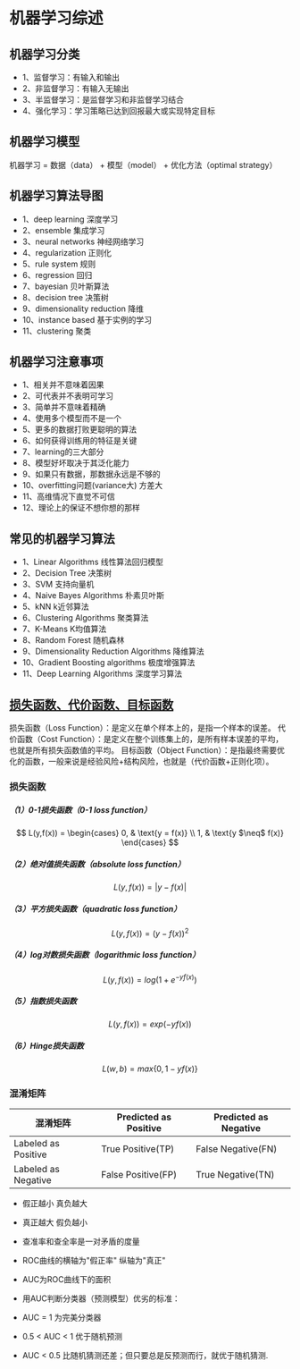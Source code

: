# 机器学习综述
## 机器学习分类
* 1、监督学习：有输入和输出
* 2、非监督学习：有输入无输出
* 3、半监督学习：是监督学习和非监督学习结合
* 4、强化学习：学习策略已达到回报最大或实现特定目标
## 机器学习模型
机器学习 = 数据（data） + 模型（model） + 优化方法（optimal strategy）
## 机器学习算法导图
* 1、deep learning 深度学习
* 2、ensemble 集成学习
* 3、neural networks 神经网络学习
* 4、regularization 正则化
* 5、rule system 规则
* 6、regression 回归
* 7、bayesian 贝叶斯算法
* 8、decision tree 决策树
* 9、dimensionality reduction 降维
* 10、instance based 基于实例的学习
* 11、clustering 聚类
## 机器学习注意事项
* 1、相关并不意味着因果
* 2、可代表并不表明可学习
* 3、简单并不意味着精确
* 4、使用多个模型而不是一个
* 5、更多的数据打败更聪明的算法
* 6、如何获得训练用的特征是关键
* 7、learning的三大部分
* 8、模型好坏取决于其泛化能力
* 9、如果只有数据，那数据永远是不够的
* 10、overfitting问题(variance大) 方差大
* 11、高维情况下直觉不可信
* 12、理论上的保证不想你想的那样
## 常见的机器学习算法
* 1、Linear Algorithms  线性算法回归模型
* 2、Decision Tree 决策树
* 3、SVM 支持向量机
* 4、Naive Bayes Algorithms 朴素贝叶斯
* 5、kNN k近邻算法
* 6、Clustering Algorithms 聚类算法
* 7、K-Means K均值算法
* 8、Random Forest 随机森林
* 9、Dimensionality Reduction Algorithms 降维算法
* 10、Gradient Boosting algorithms 极度增强算法
* 11、Deep Learning Algorithms 深度学习算法
## [损失函数、代价函数、目标函数](https://www.cnblogs.com/lliuye/p/9549881.html)
损失函数（Loss Function）：是定义在单个样本上的，是指一个样本的误差。
代价函数（Cost Function）：是定义在整个训练集上的，是所有样本误差的平均，也就是所有损失函数值的平均。
目标函数（Object Function）：是指最终需要优化的函数，一般来说是经验风险+结构风险，也就是（代价函数+正则化项）。
### 损失函数
##### （1）0-1损失函数（0-1 loss function） 
$$ L(y,f(x)) = \begin{cases} 0, & \text{y = f(x)} \\ 1, & \text{y $\neq$ f(x)} \end{cases} $$
##### （2）绝对值损失函数（absolute loss function）
$$ L(y,f(x))=|y-f(x)| $$
##### （3）平方损失函数（quadratic loss function）
$$ L(y,f(x))=(y-f(x))^2 $$
##### （4）log对数损失函数（logarithmic loss function）
$$ L(y,f(x))=log(1+e^{-yf(x)}) $$
##### （5）指数损失函数
$$ L(y,f(x))=exp(-yf(x)) $$
##### （6）Hinge损失函数
$$ L(w,b)=max\{0,1-yf(x)\} $$
### 混淆矩阵
混淆矩阵 | Predicted as Positive | Predicted as Negative
-|-|-
Labeled as Positive	| True Positive(TP) |	False Negative(FN)
Labeled as Negative | False Positive(FP)	| True Negative(TN)
* 假正越小 真负越大 
* 真正越大 假负越小
* 查准率和查全率是一对矛盾的度量

* ROC曲线的横轴为"假正率" 纵轴为"真正"
* AUC为ROC曲线下的面积
* 用AUC判断分类器（预测模型）优劣的标准：
* AUC = 1 为完美分类器
* 0.5 < AUC < 1 优于随机预测
* AUC < 0.5 比随机猜测还差；但只要总是反预测而行，就优于随机猜测.
